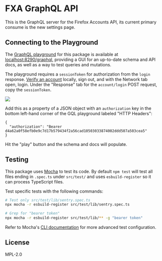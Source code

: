 # FXA GraphQL API

This is the GraphQL server for the Firefox Accounts API, its current primary consume is the new
settings page.

## Connecting to the Playground

The [GraphQL playground](https://www.apollographql.com/docs/apollo-server/testing/graphql-playground/) for this package is available at [localhost:8290/graphql](http://localhost:8290/graphql), providing a GUI for an up-to-date schema and API docs, as well as a way to test queries and mutations.

The playground requires a `sessionToken` for authorization from the `login` response. [Verify an account](https://github.com/mozilla/fxa#verifying-email-and-viewing-logs) locally, sign out, and with the Network tab open, login. Under the "Response" tab for the `account/login` POST request, copy the `sessionToken`.

![](https://user-images.githubusercontent.com/13018240/89205157-e00f9500-d57c-11ea-9829-5638cf00958b.png)

Add this as a property of a JSON object with an `authorization` key in the bottom left-hand corner of the GQL playground labeled "HTTP Headers":

```
{
  "authorization": "Bearer d4a62a0f58efb0e9c7d17b579434f2a56cad10503033874002ddd507a503cea5"
}
```

Hit the "play" button and the schema and docs will populate.

## Testing

This package uses [Mocha](https://mochajs.org/) to test its code. By default `npm test` will test all files ending in `.spec.ts` under `src/test/` and uses `esbuild-register` so it can process TypeScript files.

Test specific tests with the following commands:

```bash
# Test only src/test/lib/sentry.spec.ts
npx mocha -r esbuild-register src/test/lib/sentry.spec.ts

# Grep for "bearer token"
npx mocha -r esbuild-register src/test/lib/** -g "bearer token"
```

Refer to Mocha's [CLI documentation](https://mochajs.org/#command-line-usage) for more advanced test configuration.

## License

MPL-2.0
